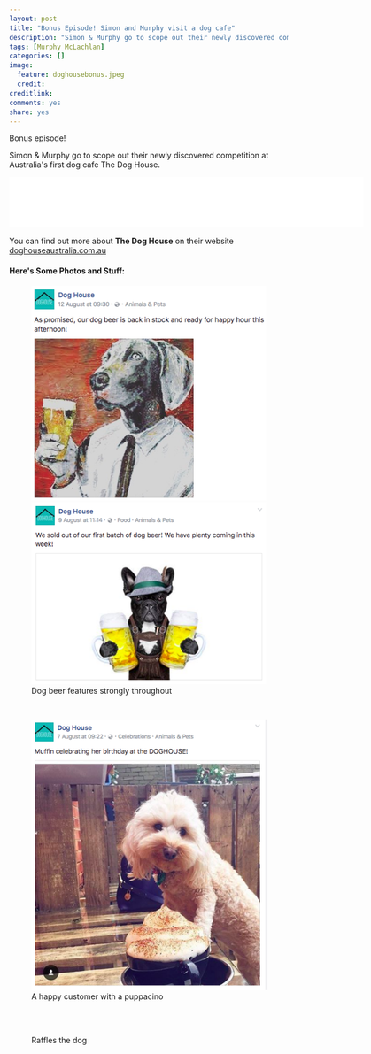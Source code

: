 ```yaml
---
layout: post
title: "Bonus Episode! Simon and Murphy visit a dog cafe"
description: "Simon & Murphy go to scope out their newly discovered competition at Australia's first dog cafe The Dog House"
tags: [Murphy McLachlan]
categories: []
image:
  feature: doghousebonus.jpeg
  credit:
creditlink:
comments: yes
share: yes
---
```


Bonus episode!

Simon & Murphy go to scope out their newly discovered competition at Australia's first dog cafe The Dog House.


<iframe style="border: none" src="//html5-player.libsyn.com/embed/episode/id/4598181/height/90/width/640/theme/custom/autonext/no/thumbnail/yes/autoplay/no/preload/no/no_addthis/no/direction/backward/no-cache/true/render-playlist/no/custom-color/87A93A/" height="90" width="640" scrolling="no"  allowfullscreen webkitallowfullscreen mozallowfullscreen oallowfullscreen msallowfullscreen></iframe>

You can find out more about **The Dog House** on their website [doghouseaustralia.com.au](http://doghouseaustralia.com.au/)

#### Here's Some Photos and Stuff:


<figure class="half">
<img src="/images/doghappyhour.png" alt="">
<img src="/images/dogbeer.png" alt="">
<figcaption>Dog beer features strongly throughout</figcaption>
</figure>

<br>

<figure>

<img src="/images/puppacino.png" alt="">
<figcaption>A happy customer with a puppacino</figcaption>

</figure>

<br>

<figure>

<img src="/images/dog1.jpg" alt="">
<figcaption>Raffles the dog</figcaption>

</figure>